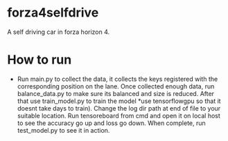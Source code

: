 # forza4selfdrive
A self driving car in forza horizon 4.

# How to run

* Run main.py to collect the data, it collects the keys registered with the corresponding position on the lane. Once collected enough data, run balance_data.py to make sure its balanced and size is reduced. After that use train_model.py to train the model *use tensorflowgpu so that it doesnt take days to train). Change the log dir path at end of file to your suitable location. Run tensoreboard from cmd and open it on local host to see the accuracy go up and loss go down. When complete, run test_model.py to see it in action. 



